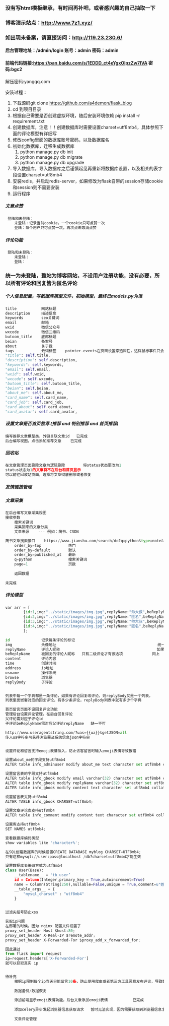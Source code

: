### 没有写html模板继承，有时间再补吧，或者感兴趣的自己抽取一下



### 博客演示站点：http://www.7z1.xyz/

### 如出现未备案，请直接访问：http://119.23.230.6/

#### 后台管理地址：/admin/login			账号：admin	密码：admin

#### 前端代码链接:https://pan.baidu.com/s/1EDDD_ct4eYgxOlpzZw7IVA  密码:bgc2

解压密码:yangqq.com



安装过程：

1. 下载源码git clone https://github.com/a4demon/flask_blog
2. cd 到项目目录
3. 根据自己需要是否创建虚拟环境，随后安装环境依赖  pip install -r  requirement.txt
4. 创建数据库，注意！！创建数据库时需要设置charset=utf8mb4，具体参照下面的评论模型有详细写
5. 修改config里面的数据库账号密码，以及数据库名
6. 初始化数据库，迁移生成数据库
   1.  python manage.py db init
   2. python manage.py db migrate
   3. python manage.py db upgrade
7. 导入数据库，导入数据库之后谨慎起见再重新将数据库设置，以及相关的表字段设置charset=utf8mb4
8. 安装redis，并启动redis-server，如果修改为flask自带的session存储cookie和session则不需要安装
9. 运行程序









##### 文章点赞

~~~python
 登陆和未登陆：
    未登陆：记录当前cookie，一个cookie只可点赞一次
    登陆：每个用户只可点赞一次，再次点击取消点赞
~~~



##### 评论功能

~~~python
 登陆和未登陆：
    未登陆：
    登陆：
~~~



### 统一为未登陆，整站为博客网站，不设用户注册功能，没有必要，所以所有评论和回复皆为匿名评论



##### 个人信息配置，写数据库模型文件，初始模型，最终已models.py为准

~~~python
title			网站标题
description		描述信息
keywords		seo关键词
email			邮箱
wxid			微信公众号
wxcode			微信二维码
butoom_title	底部标题
beian			备案号
about			关于我
tags			云词标签	pointer-events在页面设置穿透属性，这样鼠标事件只会在设置auto的标签上生效
"title": self.title,
"description": self.description,
"keywords": self.keywords,
"email": self.email,
"wxid": self.wxid,
"wxcode": self.wxcode,
"butoom_title": self.butoom_title,
"beian": self.beian,
"about_me": self.about_me,
"card_name": self.card_name,
"card_job": self.card_job,
"card_about": self.card_about,
"card_avatar": self.card_avatar,
~~~



##### 设置文章是否首页推荐  (推荐 and 特别推荐 and 首页推荐)

~~~python
编写推荐文章模型类，外键关联文章id   已完成
后台编写视图，点击添加推荐文章    已完成
~~~



##### 回收站

~~~python
在文章管理页面删除文章为逻辑删除		将status状态更改为1
status状态为1的文章将不在后台和首页显示
可以前往回收站页面，选择将文章彻底删除或者恢复
~~~



##### 友情链接管理



##### 文章采集

~~~python
在后台编写文章采集视图
接收参数	
	搜索关键词
	采集回来的文章分类
    文章来源	--- 例如：简书、CSDN

简书文章搜索接口	https://www.jianshu.com/search/do?q=python&type=note&page=1&order_by=default
    order_by=top			热门
    order_by=default		默认
    order_by=published_at	最新
    q=python				搜索关键词
    page=1					页数
    
    返回数据
    
未完成
~~~



##### 评论模型

~~~python
var arr = [
		{id:1,img:"../static/images/img.jpg",replyName:"帅大叔",beReplyName:"",content:"同学聚会，看到当年追我的屌丝开着宝马车带着他老婆来了，他老婆是我隔壁宿舍的同班同学，心里后悔极了。",time:"2017-10-17 11:42:53",address:"深圳",osname:"",browse:"谷歌",replyBody:[]},
		{id:2,img:"../static/images/img.jpg",replyName:"匿名",beReplyName:"",content:"到菜市场买菜，看到一个孩子在看摊，我问：“一只鸡多少钱？” 那孩子回答：“23。” 我又问：“两只鸡多少钱？” 孩子愣了一下，一时间没算过来，急中生智大吼一声：“一次只能买一只！”",time:"2017-10-17 11:42:53",address:"深圳",osname:"",browse:"谷歌",replyBody:[{id:3,img:"",replyName:"帅大叔",beReplyName:"匿名",content:"来啊，我们一起吃鸡",time:"2017-10-17 11:42:53",address:"",osname:"",browse:"谷歌"}]},
		{id:3,img:"../static/images/img.jpg",replyName:"帅大叔",beReplyName:"",content:"同学聚会，看到当年追我的屌丝开着宝马车带着他老婆来了，他老婆是我隔壁宿舍的同班同学，心里后悔极了。",time:"2017-10-17 11:42:53",address:"深圳",osname:"win10",browse:"谷歌",replyBody:[]},
        {id:4,img:"../static/images/img.jpg",replyName:"匿名",beReplyName:"",content:"1”",time:"2017-10-17 11:42:53",address:"深圳",osname:"",browse:"谷歌",replyBody:[{id:3,img:"",replyName:"帅大叔",beReplyName:"匿名111",content:"2",time:"2017-10-17 11:42:53",address:"",osname:"",browse:"谷歌"},{id:3,img:"",replyName:"帅大叔333",beReplyName:"匿名11122",content:"233",time:"2017-10-17 11:42:53",address:"",osname:"",browse:"谷歌"}]},
		];

id				记录每条评论的标记
img				头像地址											 统一设置默认值
replyName		评论人昵称											如果为null默认是匿名用户
beReplyName		被回复的评论人昵称	只有二级评论才有该选项				同上
content			评论内容
time			创建时间
address			ip地址
osname			操作系统
browse			浏览器
replyBody		子评论


列表中每一个字典都是一条评论，如果有评论回复改评论，则replyBody又是一个列表，
列表里面嵌套对应的回复评论，有多少条评论，replyBody列表中就有多少个字典

首页留言页面不设回复评论功能
管理后台设置评论管理，在后台回复评论
父评论需对应子评论id
子评论beReplyName需对应父评论replyName   缺一不可

http://www.useragentstring.com/?uas={{ua}}&getJSON=all
传入ua字符串可获得浏览器及系统信息json字符串


设置评论和留言支持emoji表情插入，防止访客留言时输入emoji表情导致报错

设置about_me的字段支持utf8mb4
ALTER table info_adminuser modify about_me text character set utf8mb4 collate utf8mb4_unicode_ci;

设置留言表的字段支持utf8mb4
ALTER table info_gbook modify email varchar(32) character set utf8mb4 collate utf8mb4_unicode_ci;
ALTER table info_gbook modify replyName varchar(32) character set utf8mb4 collate utf8mb4_unicode_ci;
ALTER table info_gbook modify content text character set utf8mb4 collate utf8mb4_unicode_ci;

设置留言表支持utf8mb4
ALTER TABLE info_gbook CHARSET=utf8mb4;

设置文章评论表支持utf8mb4
ALTER table info_comment modify content text character set utf8mb4 collate utf8mb4_unicode_ci;

设置库支持utf8mb4
SET NAMES utf8mb4;

查看数据库编码类型
show variables like 'character%';

在SQL创建数据库的时候设置CREATE DATABASE myblog CHARSET=UTF8mb4;
只有这样mysql://user:pass@localhost /db?charset=utf8mb4才能生效

设置数据库表编码方式为utf8mb4
class User(Base):    
    __tablename__ = 'tb_user’		
    id = Column(Integer,primary_key = True,autoincrement=True)    
    name = Column(String(250),nullable=False,unique = True,comment=u"姓名")    
    __table_args__ = {        
        "mysql_charset" : "utf8mb4"
    }

   
过滤尖括号防止xss

获取ip问题 
在部署的时候，因为 nginx 配置文件设置了 
proxy_set_header Host $host:80; 
proxy_set_header X-Real-IP $remote_addr; 
proxy_set_header X-Forwarded-For $proxy_add_x_forwarded_for; 

因此通过 
from flask import request 
ip=request.headers['X-Forwarded-For'] 
就可以获取真实 ip


待补充
	根据ip限制每个ip当天只能留言10条，防止使用爬虫或者第三方工具恶意发布评论，导致数据库冗余
    
    数据备份/数据恢复
    
    添加前端显示emoji表情功能，后台文章添加emoji表情			已完成
    
    添加celery异步发起浏览器信息获取请求	暂时无法实现，因为需要获取到浏览器信息才能写入数据库
    
    文章评论管理
~~~

